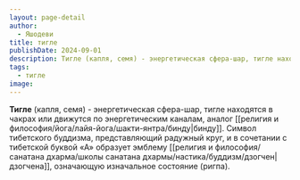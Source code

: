 ```yaml
---
layout: page-detail
author:
  - Яшодеви
title: тигле
publishDate: 2024-09-01
description: Тигле (капля, семя) - энергетическая сфера-шар, тигле находятся в чакрах или движутся по энергетическим каналам, аналог бинду.
tags:
  - тигле
image:
---
```

**Тигле** (капля, семя) - энергетическая сфера-шар, тигле находятся в чакрах или движутся по энергетическим каналам, аналог [[религия и философия/йога/лайя-йога/шакти-янтра/бинду|бинду]]. Символ тибетского буддизма, представляющий радужный круг, и в сочетании с тибетской буквой «А» образует эмблему [[религия и философия/санатана дхарма/школы санатана дхармы/настика/буддизм/дзогчен|дзогчена]], означающую изначальное состояние (ригпа).

